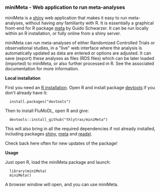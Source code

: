 ### miniMeta - Web application to run meta-analyses

miniMeta is a [shiny](https://shiny.rstudio.com/) web application 
that makes it easy to run meta-analyses, without having _any_ familiarity 
with R. It is essentially a graphical front-end for R package 
[meta](https://CRAN.R-project.org/package=meta) by Guido Schwarzer. 
It can be run locally within an R installation, or fully online 
from a shiny server.

miniMeta can run meta-analyses of either Randomized Controlled Trials or 
observational studies, in a "live" web interface where the analysis is
automatically updated as data are entered or options are adjusted. It can save 
(export) these analyses as files (RDS files) which can be later loaded (imported)
to miniMeta, or also further processed in R. See the associated documentation
for more information.

**Local installation**

First you need an [R installation](https://cran.r-project.org/). 
Open R and install package [devtools](https://CRAN.R-project.org/package=devtools) 
if you don't already have it:

      install.packages("devtools")

Then to install FluMoDL, open R and give:

      devtools::install_github("thlytras/miniMeta")

This will also bring in all the required dependencies if not already installed, 
including packages [shiny](https://CRAN.R-project.org/package=shiny), 
[meta](https://CRAN.R-project.org/package=meta) and 
[readxl](https://CRAN.R-project.org/package=readxl).

Check back here often for new updates of the package!

**Usage**

Just open R, load the miniMeta package and launch:

      library(miniMeta)
      miniMeta()

A browser window will open, and you can use miniMeta.


